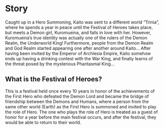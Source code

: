 # Story

Caught up in a Hero Summoning, Kaito was sent to a different world “Trinia”,
where he spends a year in peace until the Festival of Heroes takes place, but
meets a Demon girl, Kuromueina, and falls in love with her. However,
Kuromueina’s true identity was actually one of the rulers of the Demon Realm,
the Underworld King! Furthermore, people from the Demon Realm and God Realm
started appearing one after another around Kaito... After having been invited by
the Emperor of Archlesia Empire, Kaito somehow ends up having a drinking contest
with the War King, and finally learns of the threat posed by the mysterious
Phantasmal King...

## What is the Festival of Heroes?

This is a festival held once every 10 years in honor of the achievements of the
First Hero who defeated the Demon Lord and became the bridge of friendship
between the Demons and Humans, where a person from the same other world (Earth)
as the First Hero is summoned and invited to play the role of Hero. The one who
plays the role of Hero is treated as a guest of honor for a year before the main
festival occurs, and after the festival, they would be able to return to their
world.
